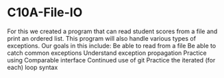 # C10A-File-IO
For this we created a program that can read student scores from a file and print an ordered list. This program will also handle various types of exceptions.  Our goals in this include:  Be able to read from a file Be able to catch common exceptions Understand exception propagation Practice using Comparable interface Continued use of git Practice the iterated (for each) loop syntax
